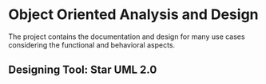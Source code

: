 # Object Oriented Analysis and Design

The project contains the documentation and design for many use cases considering the functional and behavioral aspects.

## Designing Tool: Star UML 2.0

